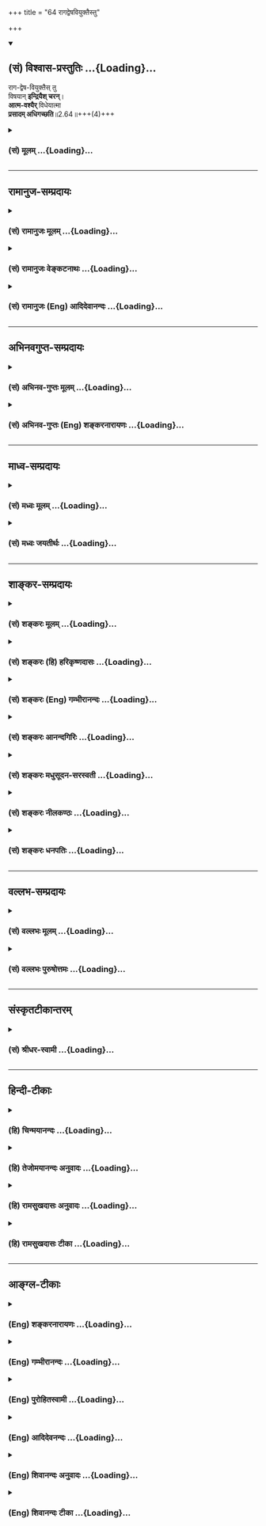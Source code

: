 +++
title = "64 रागद्वेषवियुक्तैस्तु"

+++
<div class="js_include" newlevelforh1="2" title="(सं) विश्वास-प्रस्तुतिः" unfilled url="/mahAbhAratam/vyAsaH/shlokashaH/06-bhIShma-parva/03-bhagavad-gItA-parva/saMskRtam/vishvAsa-prastutiH/02_sAnkhya-yogaH_sarva-/64_rAgadveShaviyukta.md">
<details open><summary><h2>(सं) विश्वास-प्रस्तुतिः ...{Loading}...</h2></summary>

राग-द्वेष-वियुक्तैस् तु  
विषयान् **इन्द्रियैश् चरन्**।  
**आत्म-वश्यैर्** विधेयात्मा  
**प्रसादम् अधिगच्छति**॥2.64॥+++(4)+++
</details>
</div>
<div class="js_include collapsed" newlevelforh1="3" title="(सं) मूलम्" unfilled url="/mahAbhAratam/vyAsaH/shlokashaH/06-bhIShma-parva/03-bhagavad-gItA-parva/saMskRtam/mUlam/02_sAnkhya-yogaH_sarva-/64_rAgadveShaviyukta.md">
<details><summary><h3>(सं) मूलम् ...{Loading}...</h3></summary>

रागद्वेषवियुक्तैस्तु विषयानिन्द्रियैश्चरन्।  
आत्मवश्यैर्विधेयात्मा प्रसादमधिगच्छति।।2.64।।
</details>
</div>


_________________
## रामानुज-सम्प्रदायः
<div class="js_include collapsed" newlevelforh1="3" title="(सं) रामानुजः मूलम्" unfilled url="/mahAbhAratam/vyAsaH/shlokashaH/06-bhIShma-parva/03-bhagavad-gItA-parva/saMskRtam/rAmAnujaH/mUlam/02_sAnkhya-yogaH_sarva-/64_rAgadveShaviyukta.md">
<details><summary><h3>(सं) रामानुजः मूलम् ...{Loading}...</h3></summary>

।।2.64।। उक्तेन प्रकारेण मयि सर्वेश्वरे चेतसः शुभाश्रयभूते न्यस्तमना
निर्दग्धाशेषकल्मषतया **रागद्वेषवियुक्तैः आत्मवश्यैः इन्द्रियैः विषयान्
चरन्** विषयान् तिरस्कृत्य वर्तमानो **विधेयात्मा** विधेयमनाः
**प्रसादम् अधिगच्छति।** निर्मलान्तःकरणो भवति इत्यर्थः।  

</details>
</div>
<div class="js_include collapsed" newlevelforh1="3" title="(सं) रामानुजः वेङ्कटनाथः" unfilled url="/mahAbhAratam/vyAsaH/shlokashaH/06-bhIShma-parva/03-bhagavad-gItA-parva/saMskRtam/rAmAnujaH/venkaTanAthaH/02_sAnkhya-yogaH_sarva-/64_rAgadveShaviyukta.md">
<details><summary><h3>(सं) रामानुजः वेङ्कटनाथः ...{Loading}...</h3></summary>


।।2.64।। अथ तानि सर्वाणीत्युक्तार्थकरणेऽन्योन्याश्रयपरिहारप्रकारः
प्रयोजनभूतसंसारनिवृत्तिश्च श्लोकद्वयेन प्रपञ्च्यते रागद्वेषेति।
रागद्वेषवियोगो हि कुतः इत्यत्र पूर्वोक्त एव हेतुरित्यभिप्रायेणाह
उक्तेनेति। रागद्वेषवियोगोऽत्र इन्द्रियाणामात्मवश्यताहेतुः
विषायंश्चरन्नित्यनेन विषयभोगभ्रमव्युदासाय आत्मवश्यत्वफलितमाह
विषयांस्तिरस्कृत्य वर्तमान इति। चरतिरत्र गत्यर्थः आक्रमणरूप गतिपरः
भक्षणार्थो वा संहारपर इत्युभयथाऽपि तत्तिरस्कारार्थत्वमत्र विवक्षितम्।
तिरस्कारोऽत्रानादरः तथाच नैघण्टुकाः अनादरः परिभवः परीभावस्तिरस्क्रिया
अमरः1।7।22 इति। बाह्येन्द्रियतद्विषयविजयो हि मनोविजयार्थ इत्यभिप्रायेणाह
विधेयमना इति। विधेयात्मेति मनसः प्रसक्तत्वात्प्रसन्नचेतसः इति
वक्ष्यमाणत्वाच्च। प्रसादोऽत्र मनोनैर्मल्यमित्याह निर्मलेति।  
  

</details>
</div>
<div class="js_include collapsed" newlevelforh1="3" title="(सं) रामानुजः (Eng) आदिदेवानन्दः" unfilled url="/mahAbhAratam/vyAsaH/shlokashaH/06-bhIShma-parva/03-bhagavad-gItA-parva/saMskRtam/rAmAnujaH/english/AdidevAnandaH/02_sAnkhya-yogaH_sarva-/64_rAgadveShaviyukta.md">
<details><summary><h3>(सं) रामानुजः (Eng) आदिदेवानन्दः ...{Loading}...</h3></summary>

2.64 Having focussed, in the way already described, the mind on Me - the Lord of all and the auspicious object of meditation, he who goes through, i.e., considers with contempt the sense-objects, with senses under control and free from hate and attraction by reason of all impurities of mind being burnt out - such a person has a disciplined self, i.e., disciplined mind. He attains serenity. The meaning is that his mind will be free of impurities.

</details>
</div>


_________________
## अभिनवगुप्त-सम्प्रदायः
<div class="js_include collapsed" newlevelforh1="3" title="(सं) अभिनव-गुप्तः मूलम्" unfilled url="/mahAbhAratam/vyAsaH/shlokashaH/06-bhIShma-parva/03-bhagavad-gItA-parva/saMskRtam/abhinava-guptaH/mUlam/02_sAnkhya-yogaH_sarva-/64_rAgadveShaviyukta.md">
<details><summary><h3>(सं) अभिनव-गुप्तः मूलम् ...{Loading}...</h3></summary>

।।2.66 2.70।। रागद्वेषेत्यादि प्रतिष्ठितेत्यन्तम्। यस्तु मनसो नियामकः स
विषयान् सेवमानोऽपि न क्रोधादिकल्लोलैरभिभूयते इति स एव स्थितप्रज्ञो
योगीति तात्पर्यम्।  

</details>
</div>
<div class="js_include collapsed" newlevelforh1="3" title="(सं) अभिनव-गुप्तः (Eng) शङ्करनारायणः" unfilled url="/mahAbhAratam/vyAsaH/shlokashaH/06-bhIShma-parva/03-bhagavad-gItA-parva/saMskRtam/abhinava-guptaH/english/shankaranArAyaNaH/02_sAnkhya-yogaH_sarva-/64_rAgadveShaviyukta.md">
<details><summary><h3>(सं) अभिनव-गुप्तः (Eng) शङ्करनारायणः ...{Loading}...</h3></summary>

2.64 See Comment under 2.68

</details>
</div>


_________________
## माध्व-सम्प्रदायः
<div class="js_include collapsed" newlevelforh1="3" title="(सं) मध्वः मूलम्" unfilled url="/mahAbhAratam/vyAsaH/shlokashaH/06-bhIShma-parva/03-bhagavad-gItA-parva/saMskRtam/madhvaH/mUlam/02_sAnkhya-yogaH_sarva-/64_rAgadveShaviyukta.md">
<details><summary><h3>(सं) मध्वः मूलम् ...{Loading}...</h3></summary>

।।2.64।। इन्द्रियजयफलमाहोत्तराभ्यां श्लोकाभ्याम् विषयाननुभवन्नपि विधेय
आत्मा यस्य सः जितात्मेत्यर्थः। प्रसादं मनःप्रसादम्।  

</details>
</div>
<div class="js_include collapsed" newlevelforh1="3" title="(सं) मध्वः जयतीर्थः" unfilled url="/mahAbhAratam/vyAsaH/shlokashaH/06-bhIShma-parva/03-bhagavad-gItA-parva/saMskRtam/madhvaH/jayatIrthaH/02_sAnkhya-yogaH_sarva-/64_rAgadveShaviyukta.md">
<details><summary><h3>(सं) मध्वः जयतीर्थः ...{Loading}...</h3></summary>

।।2.64।। रागद्वेषेति श्लोकद्वयस्य तात्पर्यमाह **इन्द्रिये**ति।
इन्द्रियजयश्च तत्फलं चेन्द्रियजयफलं इन्द्रियजयस्य फलमिन्द्रियजयफलम्।
अस्त्वेवं रागद्वेषपरिहारः ततः किं इत्याकाङ्क्षायां
रागद्वेषपरिहारस्येन्द्रियजयाख्यं फलमाह इन्द्रियजयेन किं भवतिवशे हि
यस्येन्द्रियाणि 2।61 इति ज्ञानं भवती त्युक्तमिति चेत् सत्यम् तत्किं
साक्षादिन्द्रियजयफलं उत व्यवहितं इत्याकाङ्क्षायां इन्द्रियजयस्य फलं
ज्ञानं यथा भवति तथाऽऽहेत्यर्थः। रागद्वेषपरिहारवद्विषयाचरणस्यापि
इन्द्रियजयसाधनत्वमुच्यत  
  
इत्यन्यथाप्रतीतिनिरासायाह **विषयानि**ति। निराहारत्वमिन्द्रियजये कारणं
तच्चाशक्यमतः कथमिन्द्रियजयः इत्याशङ्क्य देहधारणामात्रोपयुक्तविषयानुभवो न
दोषायेति तदभ्युपगममात्रमनेन क्रियत इति भावः। इन्द्रियजयवाचकं पदमत्र न
श्रूयत इति अतस्तद्व्याचष्टे। **विधेय** इति। स विधेयात्मेति शेषः।
किमनेनापि इत्यत आह  **जितात्मे**ति। अनेन पादत्रयेण
रागद्वेषपरिहारस्येन्द्रियजयाख्यं फलमुक्तम्। यद्यप्यनुवादोऽयं प्रतीयते
तथाप्यप्राप्तत्वादन्यथा वाक्यवृत्तिः। तथाहि य उक्तविधया त्यक्तरागद्वेषः
स रागद्वेषवियुक्तैस्ताभ्यामप्रयुक्तैः केवलशरीरधारणार्थं विषयांश्चरति स
विधेयात्मा भवति तत एव बाह्येन्द्रियाण्यपि तस्य वश्यानि भवन्तीति। अत एव
क्रमेण वाक्यद्वयस्य पृथक् तात्पर्यं नोक्तम्।
द्वितीयाकाङ्क्षोत्तरत्वेनेन्द्रियजयस्य ज्ञानं व्यवहितफलमिति दर्शयितुं
साक्षात्फलमुक्तम्। विधेयात्मा प्रसादमधिगच्छतीति। तत्र प्रसादो
नामात्मधर्म इति प्रतीयते तन्निवृत्त्यर्थमाह **प्रसाद**मिति।
प्रसन्नचेतस इति वक्ष्यमाणत्वादिति भावः।  

</details>
</div>


_________________
## शाङ्कर-सम्प्रदायः
<div class="js_include collapsed" newlevelforh1="3" title="(सं) शङ्करः मूलम्" unfilled url="/mahAbhAratam/vyAsaH/shlokashaH/06-bhIShma-parva/03-bhagavad-gItA-parva/saMskRtam/shankaraH/mUlam/02_sAnkhya-yogaH_sarva-/64_rAgadveShaviyukta.md">
<details><summary><h3>(सं) शङ्करः मूलम् ...{Loading}...</h3></summary>

।।2.64।।  
  
**रागद्वेषवियुक्तैः** रागश्च द्वेषश्च रागद्वेषौ तत्पुरःसरा हि
इन्द्रियाणां प्रवृत्तिः स्वाभाविकी तत्र यो मुमुक्षुः भवति सः  
ताभ्यां वियुक्तैः श्रोत्रादिभिः **इन्द्रियैः विषयान्** अवर्जनीयान्
**चरन्** उपलभमानः **आत्मवश्यैः** आत्मनः वश्यानि वशीभूतानि
इन्द्रियाणि तैः आत्मवश्यैः **विधेयात्मा** इच्छातः विधेयः आत्मा
अन्तःकरणं यस्य सः अयं **प्रसादम् अधिगच्छति**। प्रसादः प्रसन्नता
स्वास्थ्यम्।।  
प्रसादे सति किं स्यात् इत्युच्यते  
  

</details>
</div>
<div class="js_include collapsed" newlevelforh1="3" title="(सं) शङ्करः (हि) हरिकृष्णदासः" unfilled url="/mahAbhAratam/vyAsaH/shlokashaH/06-bhIShma-parva/03-bhagavad-gItA-parva/saMskRtam/shankaraH/hindI/harikRShNadAsaH/02_sAnkhya-yogaH_sarva-/64_rAgadveShaviyukta.md">
<details><summary><h3>(सं) शङ्करः (हि) हरिकृष्णदासः ...{Loading}...</h3></summary>

।।2.64।। विषयोंके चिन्तनको सब अनर्थोंका मूल बतलाया गया। अब यह मोक्षका
साधन बतलाया जाता है  
  
आसक्ति और द्वेषको रागद्वेष कहते हैं इन दोनोंको लेकर ही इन्द्रियोंकी
स्वाभाविक प्रवृत्ति हुआ करती है। परंतु जो मुमुक्षु होता है वह स्वाधीन
अन्तःकरणवाला अर्थात् जिसका अन्तःकरण इच्छानुसार वशमें है ऐसा पुरुष
रोगद्वेषसे रहित और अपने वशमें की हुई श्रोत्रादि इन्द्रियोंद्वारा
अनिवार्य विषयोंको ग्रहण करता हुआ प्रसादको प्राप्त होता है। प्रसन्नता और
स्वास्थ्यको प्रसाद कहते हैं।  

</details>
</div>
<div class="js_include collapsed" newlevelforh1="3" title="(सं) शङ्करः (Eng) गम्भीरानन्दः" unfilled url="/mahAbhAratam/vyAsaH/shlokashaH/06-bhIShma-parva/03-bhagavad-gItA-parva/saMskRtam/shankaraH/english/gambhIrAnandaH/02_sAnkhya-yogaH_sarva-/64_rAgadveShaviyukta.md">
<details><summary><h3>(सं) शङ्करः (Eng) गम्भीरानन्दः ...{Loading}...</h3></summary>

2.64 Certainly the functions of the organs are naturally preceded by
attraction and repulsion. This being so, caran, by perceiving; visayan,
objects, which are unavoidable; indriyaih, with the organs such as ears
etc.; raga-dvesa-viyuktaih, that are free from those attraction and
repulsion; and are atma-vasyaih, under his own control; vidheya-atma,
\[A.G. takes atma-vasyaih in the sense of '(with the organs) under the
control of the mind'. He then argues that it the mind be not under
control, there can be no real control, over the organs. Hence the text
uses the second expression, 'vidheyatma, whose mind can be subdued at
will'. Here atma is used in the sense of the mind, according to the
Commentator himself.\] the self-controlled man, whose mind can be
subdued at will, a seeker after Liberation; adhigacchati, attains;
prasadam, serenity, self-poise. What happens when there is serenity;
This is being answered:

</details>
</div>
<div class="js_include collapsed" newlevelforh1="3" title="(सं) शङ्करः आनन्दगिरिः" unfilled url="/mahAbhAratam/vyAsaH/shlokashaH/06-bhIShma-parva/03-bhagavad-gItA-parva/saMskRtam/shankaraH/AnandagiriH/02_sAnkhya-yogaH_sarva-/64_rAgadveShaviyukta.md">
<details><summary><h3>(सं) शङ्करः आनन्दगिरिः ...{Loading}...</h3></summary>

।।2.64।। विषयाणां स्मरणमपि चेदनर्थकारणं सुतरां तर्हि भोगस्तेन जीवनार्थं
भुञ्जानो विषयाननर्थं कथं न प्रतिपद्यत इत्याशङ्क्य
वृत्तानुवादपूर्वकमुत्तरश्लोकतात्पर्यमाह **सर्वानर्थस्येति।**
अनर्थमूलकथनानन्तर्यमथशब्दार्थः। परिहर्तव्ये निर्णीते
तत्परिहारोपायजिज्ञासां दर्शयति **इदानीमिति।** रागद्वेषपूर्विका
प्रवृत्तिरित्यत्रानुभवदर्शनार्थो हिशब्दः। शास्त्रीयप्रवृत्तिव्यासेधार्थं
स्वाभाविकीत्युक्तं तत्रेत्यधिकृतानधिकृत्य प्रयोगः। अवर्जनीयानशनपानादीन्
देहस्थितिहेतूनिति यावत्। इन्द्रियाणां विषयेषु
प्रवृत्तिश्चेन्नियमानुपपत्त्या वर्जनीयेष्वपि सा स्यादित्याशङ्क्याह
**आत्मेति।** अन्तःकरणाधीनत्वेऽपीन्द्रियाणां तदनियमात्तेषामपि
नियमानुपपत्तिरित्याशङ्क्याह **विधेयात्मेति।  
**

</details>
</div>
<div class="js_include collapsed" newlevelforh1="3" title="(सं) शङ्करः मधुसूदन-सरस्वती" unfilled url="/mahAbhAratam/vyAsaH/shlokashaH/06-bhIShma-parva/03-bhagavad-gItA-parva/saMskRtam/shankaraH/madhusUdana-sarasvatI/02_sAnkhya-yogaH_sarva-/64_rAgadveShaviyukta.md">
<details><summary><h3>(सं) शङ्करः मधुसूदन-सरस्वती ...{Loading}...</h3></summary>

।।2.64।। मनसि निगृहीते तु बाह्येन्द्रियनिग्रहाभावेऽपि न दोष इति वदन् किं
व्रजेतेत्यस्योत्तरमाहाष्टभिः योऽसमाहितचेताः स बाह्येन्द्रियाणि
निगृह्यापि रागद्वेषदुष्टेन मनसा विषयांश्चिन्तयन्पुरुषार्थाद्भ्रष्टो
भवति। विधेयात्मा तु। तुशब्दः  
  
पूर्वस्माद्व्यतिरेकार्थः। वशीकृतान्तःकरणस्तु आत्मवश्यैर्मनोधीनैः
स्वाधीनैरिति वा रागद्वेषाभ्यां वियुक्तैर्विरहितैरिन्द्रियैः  
  
श्रोत्रादिभिर्विषयाञ्शब्दादीननिषिद्धांश्चरन्नुपलभमानः प्रसादं प्रसन्नतां
चित्तस्य स्वच्छतां परमात्मसाक्षात्कारयोग्यतामधिगच्छति।
रागद्वेषप्रयुक्तानीन्द्रियाणि दोषहेतुतां प्रतिपद्यन्ते। मनसि स्ववशे तु न
रागद्वेषौ। तयोरभावे च न तदधीनेन्द्रियप्रवृत्तिः।  
  
अवर्जनीयतया तु विषयोपलम्भो न दोषमावहंतीति न शुद्धिव्याघात इति भावः। एतेन
विषयाणां स्मरणमपि चेदनर्थकारणं सुतरां तर्हि भोगस्तेन जीवनार्थं
विषयान्भुञ्जानः कथमनर्थं न प्रतिपद्येतेति शङ्का निरस्ता।
स्वाधीनैरिन्द्रियैर्विषयान्प्राप्नोतीति च किं व्रजेतेति
प्रश्नस्योत्तरमुक्तं भवति।  

</details>
</div>
<div class="js_include collapsed" newlevelforh1="3" title="(सं) शङ्करः नीलकण्ठः" unfilled url="/mahAbhAratam/vyAsaH/shlokashaH/06-bhIShma-parva/03-bhagavad-gItA-parva/saMskRtam/shankaraH/nIlakaNThaH/02_sAnkhya-yogaH_sarva-/64_rAgadveShaviyukta.md">
<details><summary><h3>(सं) शङ्करः नीलकण्ठः ...{Loading}...</h3></summary>

।।2.64।। ननु विषयानध्यायतोऽपि योगिनो व्युत्थाने
प्रमाणस्वाभाव्यादिन्द्रियाणां विषयेषु सङ्गो दुष्परिहरस्ततश्चोक्तरीत्या
तस्यापि नाशप्रसक्तिरित्याशङ्क्याह **रागद्वेषेति।** विधेयात्मा
किंकरीकृतमनास्तु  
  
आत्मवश्यैर्मनोधीनैरिन्द्रियैः स्वामिनश्चित्तस्य किंकरीकृतस्य
कामक्रोधहीनत्वात्स्वयमपि रागद्वेषवियुक्तैः विषयान्पथि
पतिततृणादीनीवानास्थया चरन्पश्यन्नपि पुमान् तत्र कामाद्यनुदयात्प्रसादं
संकल्पविकल्पपङ्कलेपप्रक्षालनेन मनसः स्वाच्छ्यमधिगच्छति। मनसः
स्वाच्छ्यमेव प्रत्यगात्मनः स्वाच्छ्यं तस्य तद्गुणसारत्वात्। अजितमनस्कमिव
जितमनस्कं विषयसङ्गो न बाधतेऽतो मनोजयोऽवश्यं कर्तव्य इत्यर्थः।  

</details>
</div>
<div class="js_include collapsed" newlevelforh1="3" title="(सं) शङ्करः धनपतिः" unfilled url="/mahAbhAratam/vyAsaH/shlokashaH/06-bhIShma-parva/03-bhagavad-gItA-parva/saMskRtam/shankaraH/dhanapatiH/02_sAnkhya-yogaH_sarva-/64_rAgadveShaviyukta.md">
<details><summary><h3>(सं) शङ्करः धनपतिः ...{Loading}...</h3></summary>

।।2.64।। एवं विषयचिन्तनस्यानर्थोपायत्वमुक्त्वा अथेदानीं विषयध्यानरहितस्य
स्वाधीनस्य चेतसः परमपुरुषार्थोपायत्वं वदन्किं व्रजेतेत्यस्योत्तरमाह
**रागेति।** विधेयात्मा स्वाधीनचित्तोऽत एवात्मवश्यैः स्वाधीनैरतएव
रागद्वेषाभ्यां स्वाभाविकेन्द्रिय प्रवृत्तिहेतुरुपाभ्यां
वियुक्तैरिन्द्रियैः विषयान्जीवनहेतून्भोजनाच्छादनादींश्चरन्नुपलभमानः
प्रसन्नतां स्वास्थ्यं प्राप्नोति।  

</details>
</div>


_________________
## वल्लभ-सम्प्रदायः
<div class="js_include collapsed" newlevelforh1="3" title="(सं) वल्लभः मूलम्" unfilled url="/mahAbhAratam/vyAsaH/shlokashaH/06-bhIShma-parva/03-bhagavad-gItA-parva/saMskRtam/vallabhaH/mUlam/02_sAnkhya-yogaH_sarva-/64_rAgadveShaviyukta.md">
<details><summary><h3>(सं) वल्लभः मूलम् ...{Loading}...</h3></summary>

।।2.64 2.65।। नन्विन्द्रियाणां विषयाभिमुखस्वभावानां
निरोधस्याशक्यत्वाद्दोषो दुष्परिहर इति कथं प्रज्ञायाः प्रतिष्ठितत्वं
इत्याशङ्क्याह द्वाभ्याम् रागेति। यो वश्यात्मा स्वेन्द्रियै
रागद्वेषवियुक्तैर्विषयानुपभुञ्जानोऽपि प्रसादं प्रशान्तिमधिगच्छति तस्य
प्रसन्नचेतसः प्रज्ञा प्रतिष्ठिताऽवसेया।  

</details>
</div>
<div class="js_include collapsed" newlevelforh1="3" title="(सं) वल्लभः पुरुषोत्तमः" unfilled url="/mahAbhAratam/vyAsaH/shlokashaH/06-bhIShma-parva/03-bhagavad-gItA-parva/saMskRtam/vallabhaH/puruShottamaH/02_sAnkhya-yogaH_sarva-/64_rAgadveShaviyukta.md">
<details><summary><h3>(सं) वल्लभः पुरुषोत्तमः ...{Loading}...</h3></summary>

  
  
।।2.64।। समाधिस्थस्योत्तरमाह रागद्वेषवियुक्तैरिति। तुशब्दः पूर्वनिरूपणं
व्यावर्त्तयति। विधेयात्मा विधेयो वशवर्त्ती आत्मा भगवान् यस्य तादृशो
रागद्वेषादियुक्तैरात्मवश्यैः स्ववशैर्भगवद्वश्यैवां इन्द्रियैः विषयान्
भोगान् भगवदिच्छया प्राप्तान् उपयोगं कुर्वन् प्रसादं
भगवत्प्रसादमधिगच्छति। अत्रायं भावः भगवदिच्छया रसज्ञानार्थं
स्वस्वरूपरसदानेच्छया प्राप्तान् भोगान्
आत्मवश्यैर्भगवद्रसाभिलाषिभिस्तद्रसदानार्थे तद्दत्तान् ज्ञात्वा यावत्
कार्यसिद्धिं भुञ्जतो भगवान् प्रसादं करोति। अत एव श्रीभागवते
11।14।18बाध्यमानोऽपि इत्यारभ्यविषयैर्नाभिभूयते इत्यन्तेन तथैवोक्तम्।  
  
  
  

</details>
</div>


_________________
## संस्कृतटीकान्तरम्
<div class="js_include collapsed" newlevelforh1="3" title="(सं) श्रीधर-स्वामी" unfilled url="/mahAbhAratam/vyAsaH/shlokashaH/06-bhIShma-parva/03-bhagavad-gItA-parva/saMskRtam/shrIdhara-svAmI/02_sAnkhya-yogaH_sarva-/64_rAgadveShaviyukta.md">
<details><summary><h3>(सं) श्रीधर-स्वामी ...{Loading}...</h3></summary>

।।2.64।। नन्विन्द्रियाणां विषयप्रवणस्वभावानां विरोद्धुमशक्यत्वादयं दोषो
दुष्परिहर इति स्थितप्रज्ञत्वं कथं स्यादित्याशङ्क्याह **रागेति**
द्वाभ्याम्। रागद्वेषरहितैर्विगतदर्पैरिन्द्रियैर्विषयांश्चरन्भुञ्जानोऽपि
प्रसादं शान्तिं प्राप्नोति। रागद्वेषराहित्यमेवाह आत्मनो मनसो
वश्यैर्विधेयो वशवर्ती आत्मा मनो यस्येति। अनेनैव कथं व्रजेत
भुञ्जीतेत्यस्य चतुर्थप्रश्नस्य
स्वाधीनैरिन्द्रियैर्विषयानधिगच्छतीत्युत्तरमुक्तं भवति।  

</details>
</div>


_________________
## हिन्दी-टीकाः
<div class="js_include collapsed" newlevelforh1="3" title="(हि) चिन्मयानन्दः" unfilled url="/mahAbhAratam/vyAsaH/shlokashaH/06-bhIShma-parva/03-bhagavad-gItA-parva/hindI/chinmayAnandaH/02_sAnkhya-yogaH_sarva-/64_rAgadveShaviyukta.md">
<details><summary><h3>(हि) चिन्मयानन्दः ...{Loading}...</h3></summary>

।।2.64।। जो पुरुष आत्मसंयम से युक्त होकर जीवन में अनेक विषयों को ग्रहण
करता है परन्तु न किसी से राग रखता है और न द्वेष वह शांति और प्रसन्नता ही
प्राप्त करता है। विषयों से दूर भागने से किसी को शांति नहीं मिलती क्योंकि
अन्तकरण की अशान्ति बाह्य विषयों के होने या न होने पर निर्भर नहीं करती
उसका प्रमुख कारण प्रिय वस्तु को पाने की लालसा अथवा अप्रिय को त्यागने की
इच्छा है।  
किन्तु पूर्ण आत्मनियन्त्रक ज्ञानी पुरुष अशान्ति के इन कारणों से सर्वथा
मुक्त हुआ विचरण करता है। जैसे हम जहाँ कहीं भी जायें प्रकाश की स्थिति के
अनुसार हमारी छाया हमारे आसपास बनी रहती है परन्तु वह छाया स्वयं किसी
प्रकार हमें न राग के द्वारा बाँध सकती है और न द्वेष के कारण नष्ट ही कर
सकती है बाह्य विषय जगत् केवल उस व्यक्ति को कष्ट पहुँचाता है जो स्वयं उन
विषयों को ऐसी शक्ति प्रदान करता है कि वे उसको ही चूरचूर कर दें  
यदि कोई पागल व्यक्ति हाथ में चाबुक लेकर अपने ही शरीर पर मारता हुआ पीड़ा
से रोये तो उसके दुखों का अन्त तभी होगा जब वह चाबुक को छोड़ देगा अथवा यदि
चाबुक को हाथ में रखे तब भी उसे अपने शरीर पर ही न घुमाये इसी प्रकार मन ही
विषयों में सुन्दरता आदि का आरोप कर उनको पाने के लिये परिश्रम करता है और
स्वयं ही दुखी होता है। उपदेश की दृष्टि से यहाँ कहा गया है कि आत्मसंयमी
पुरुष राग और द्वेष न रखकर विषयों को अपनी ओर से शक्ति नहीं देता कि वे उसे
ही पीड़ित करें।  
आत्मसंयम तथा रागद्वेष का अभाव इन दो गुणों के होने पर विषयों के आकर्षण से
उत्पन्न होने वाले मन के विक्षेप स्वत कम होने लगते हैं। मन की विक्षेपरहित
स्थिति को ही शान्ति अथवा प्रसाद कहते हैं।  
  
पूजन विधि के अन्त में प्रसाद वितरण की क्रिया इस सिद्धान्त की ही द्योतक
है। पूजन अथवा यज्ञ करते समय मनुष्य को संयमित रहकर ईश्वर का ध्यान करना
चाहिये जिसके फलस्वरूप वह मन में अपूर्व शान्ति का अनुभव करता है। वास्तव
में इसको ही ईश्वर प्रसाद कहा जाता है। वेदान्ती चित्तशुद्धि को प्रसाद
समझते हैं। रागद्वेष के अभाव में विक्षेपों का अभाव स्वाभाविक है और यही है
चित्तशुद्धि।  
प्रसाद को प्राप्त करने पर क्या होगा सुनो  

</details>
</div>
<div class="js_include collapsed" newlevelforh1="3" title="(हि) तेजोमयानन्दः अनुवादः" unfilled url="/mahAbhAratam/vyAsaH/shlokashaH/06-bhIShma-parva/03-bhagavad-gItA-parva/hindI/tejomayAnandaH/anuvAdaH/02_sAnkhya-yogaH_sarva-/64_rAgadveShaviyukta.md">
<details><summary><h3>(हि) तेजोमयानन्दः अनुवादः ...{Loading}...</h3></summary>

।।2.64।। आत्मसंयमी (विधेयात्मा) पुरुष रागद्वेष से रहित अपने वश में की
हुई (आत्मवश्यै) इन्द्रियों द्वारा विषयों को भोगता हुआ प्रसन्नता
(प्रस्ेााद) प्राप्त करता है।।  
  

</details>
</div>
<div class="js_include collapsed" newlevelforh1="3" title="(हि) रामसुखदासः अनुवादः" unfilled url="/mahAbhAratam/vyAsaH/shlokashaH/06-bhIShma-parva/03-bhagavad-gItA-parva/hindI/rAmasukhadAsaH/anuvAdaH/02_sAnkhya-yogaH_sarva-/64_rAgadveShaviyukta.md">
<details><summary><h3>(हि) रामसुखदासः अनुवादः ...{Loading}...</h3></summary>

।।2.64 -- 2.65।। वशीभूत अन्तःकरणवाला कर्मयोगी साधक रागद्वेषसे रहित अपने
वशमें की हुई इन्द्रियोंके द्वारा विषयोंका सेवन करता हुआ अन्तःकरणकी
निर्मलता को प्राप्त हो जाता है। निर्मलता प्राप्त होनेपर साधकके सम्पूर्ण
दुःखोंका नाश हो जाता है और ऐसे शुद्ध चित्तवाले साधककी बुद्धि निःसन्देह
बहुत जल्दी परमात्मामें स्थिर हो जाती है।

</details>
</div>
<div class="js_include collapsed" newlevelforh1="3" title="(हि) रामसुखदासः टीका" unfilled url="/mahAbhAratam/vyAsaH/shlokashaH/06-bhIShma-parva/03-bhagavad-gItA-parva/hindI/rAmasukhadAsaH/TIkA/02_sAnkhya-yogaH_sarva-/64_rAgadveShaviyukta.md">
<details><summary><h3>(हि) रामसुखदासः टीका ...{Loading}...</h3></summary>

2.64।।***व्याख्या--*****'तु'--**पूर्वश्लोकमें भगवान्ने कहा कि आसक्ति
रहते हुए विषयोंका चिन्तन करनेमात्रसे पतन हो जाता है और यहाँ कहते हैं कि
आसक्ति न रहनेपर विषयोंका सेवन करनेसे उत्थान हो जाता है। वहाँ तो बुद्धिका
नाश बताया और यहाँ बुद्धिका परमात्मामें स्थित होना बताया। इस प्रकार पहले
कहे गये विषयससे यहाँके विषयका अन्तर बतानेके लिये यहाँ **'तु'**पद आया
है।  
**'विधेयात्मा'--**साधकका अन्तःकरण अपने वशमें रहना चाहिये। अन्तःकरणको
वशीभूत किये बिना कर्मयोगकी सिद्धि नहीं होती, प्रत्युत कर्म करते हुए
विषयोंमें राग होनेकी और पतन होनेकी सम्भावना रहती है। वास्तवमें देखा जाय
तो अन्तःकरणको अपने वशमें रखना हरेक साधकके लिये आवश्यक है। कर्मयोगीके
लिये तो इसकी विशेष आवश्यकता है।  
**'आत्मवश्यैः रागद्वेषवियुक्तैः
इन्द्रियैः'--**जैसे**'विधेयात्मा'**पद अन्तःकरणको वशमें करनेके अर्थमें
आया है, ऐसे ही**'आत्मवश्यैः'**पद इन्द्रियोंको वशमें करनेके अर्थमें आया
है। तात्पर्य है कि व्यवहार करते समय इन्द्रियाँ अपने वशीभूत होनी चाहिये
और इन्द्रियाँ वशीभूत होनेके लिये इन्द्रियोंका राग-द्वेष रहित होना जरूरी
है। अतः इन्द्रियोंसे किसी विषयका ग्रहण रागपूर्वक न हो और किसी विषयका
त्याग द्वेषपूर्वक न हो। कारण कि विषयोंके ग्रहण और त्यागका इतना महत्त्व
नहीं है, जितना महत्त्व इन्द्रियोंमें राग और द्वेष न होने देनेका है।
इसीलिये तीसरे अध्यायके चौंतीसवें श्लोकमें भगवान्ने साधकके लिये सावधानी
बतायी है कि 'प्रत्येक इन्द्रियके विषयमें राग और द्वेष रहते हैं। साधक
इनके वशीभूत न हो; क्योंकि ये दोनों ही साधकके शत्रु हैं। ' पाँचवें
अध्यायके तीसरे श्लोकमें भगवान्ने कहा है कि 'जो साधक राग-द्वेषादि
द्वन्द्वोंसे रहित हो जाता है, वह सुखपूर्वक मुक्त हो जाता है। '  
**'विषयान् चरन्'--**जिसका अन्तःकरण अपने वशमें है और जिसकी इन्द्रियाँ
राग-द्वेषसे रहित तथा अपने वशमें की  
हुई है, ऐसा साधक इन्द्रियोंसे विषयोंका सेवन अर्थात् सब प्रकारका व्यवहार
तो करता है, पर विषयोंका भोग नहीं करता। भोगबुद्धिसे किया हुआ विषय-सेवन ही
पतनका कारण होता है। इस भोगबुद्धिका निषेध करनेके लिये ही यहाँ
**'विधेयात्मा','आत्मवश्यैः'**आदि पद आये हैं।  
  
**'प्रसादमधिगच्छति'--**राग-द्वेषरहित होकर विषयों-का सेवन करनेसे साधक
अन्तःकरणकी प्रसन्नता-(स्वच्छता-) को प्राप्त होता है। यह प्रसन्नता मानसिक
तप है (गीता 17। 16), जो शारीरिक और वाचिक तपसे ऊँचा है। अतः साधकको न तो
रागपूर्वक विषयोंका सेवन करना चाहिये और न द्वेषपूर्वक विषयोंका त्याग करना
चाहिये; क्योंकि राग और द्वेष--इन दोनोंसे ही संसारके साथ सम्बन्ध जुड़ता
है।  
राग-द्वेषसे रहित इन्द्रियोंसे विषयोंका सेवन करनेसे जो प्रसन्नता होती है,
उसका अगर सङ्ग न किया जाय, भोग न किया जाय, तो वह प्रसन्नता परमात्माकी
प्राप्ति करा देती है।  
**'प्रसादे सर्वदुःखानां हानिरस्योपजायते'--**चित्तकी प्रसन्नता
(स्वच्छता) प्राप्त होनेपर सम्पूर्ण दुःखोंका नाश हो जाता है अर्थात् कोई
भी दुःख नहीं रहता। कारण कि राग होनेसे ही चित्तमें खिन्नता होती है।
खिन्नता होते ही कामना पैदा हो जाती है और कामनासे ही सब दुःख पैदा होते
हैं। परन्तु जब राग मिट जाता है, तब चित्तमें प्रसन्नता होती है। उस
प्रसन्नतासे सम्पूर्ण दुःख मिट जाते हैं।  
जितने भी दुःख हैं, वे सब-के-सब प्रकृति और प्रकृतिके कार्य शरीर-संसारके
सम्बन्धसे ही होते हैं और शरीर-संसारसे सम्बन्ध होता है सुखकी लिप्सासे।
सुखकी लिप्सा होती है खिन्नतासे। परन्तु जब प्रसन्नता होती है, तब खिन्नता
मिट जाती है। खिन्नता मिटनेपर सुखकी लिप्सा नहीं रहती। सुखकी लिप्सा न
रहनेसे शरीर-संसारके साथ सम्बन्ध नहीं रहता और सम्बन्ध न रहनेसे सम्पूर्ण
दुःखोंका अभाव हो जाता है--**'सर्वदुःखानां हानिः। '**तात्पर्य है कि
प्रसन्नतासे दो बातें होती हैं--संसारसे सम्बन्ध-विच्छेद और परमात्मामें
बुद्धिकी स्थिरता। यही बात भगवान्ने पहले तिरपनवें श्लोकमें निश्चला और
अचला पदोंसे कही है कि उसकी बुद्धि संसारमें निश्चल और परमात्मामें अचल हो
जाती है।  
यहाँ **'सर्वदुःखानां हानिः'**का तात्पर्य यह नहीं है कि उसके सामने
दुःखदायी परिस्थिति आयेगी ही नहीं, प्रत्युत इसका तात्पर्य यह है कि
कर्मोंके अनुसार उसके सामने दुःखदायी घटना, परिस्थिति आ सकती है; परन्तु
उसके अन्तःकरणमें दुःख, सन्ताप, हलचल आदि विकृति नहीं हो सकती।  
**'प्रसन्नचेतसो ह्याशु बुद्धिः पर्यवतिष्ठते'--**प्रसन्न (स्वच्छ)
चित्तवालेकी बुद्धि बहुत जल्दी परमात्मानें स्थिर हो जाती है अर्थात् साधक
स्वयं परमात्मामें स्थिर हो जाता है, उसकी बुद्धिमें किञ्चिन्मात्र भी
सन्देह नहीं रहता।  


</details>
</div>


_________________
## आङ्ग्ल-टीकाः
<div class="js_include collapsed" newlevelforh1="3" title="(Eng) शङ्करनारायणः" unfilled url="/mahAbhAratam/vyAsaH/shlokashaH/06-bhIShma-parva/03-bhagavad-gItA-parva/english/shankaranArAyaNaH/02_sAnkhya-yogaH_sarva-/64_rAgadveShaviyukta.md">
<details><summary><h3>(Eng) शङ्करनारायणः ...{Loading}...</h3></summary>

2.64. On the contrary, one who moves about (consumes) the sense-objects by means of his senseorgans, that are freed from desire and hatred and are controlled in the Self-such one with a disciplined self (mind)
attains serenity \[of disposition\].

</details>
</div>
<div class="js_include collapsed" newlevelforh1="3" title="(Eng) गम्भीरानन्दः" unfilled url="/mahAbhAratam/vyAsaH/shlokashaH/06-bhIShma-parva/03-bhagavad-gItA-parva/english/gambhIrAnandaH/02_sAnkhya-yogaH_sarva-/64_rAgadveShaviyukta.md">
<details><summary><h3>(Eng) गम्भीरानन्दः ...{Loading}...</h3></summary>

2.64 But by perceiving objects with the organs that are free from attraction and repulsion, and are under his own control, the self-controlled man attains serenity.

</details>
</div>
<div class="js_include collapsed" newlevelforh1="3" title="(Eng) पुरोहितस्वामी" unfilled url="/mahAbhAratam/vyAsaH/shlokashaH/06-bhIShma-parva/03-bhagavad-gItA-parva/english/purohitasvAmI/02_sAnkhya-yogaH_sarva-/64_rAgadveShaviyukta.md">
<details><summary><h3>(Eng) पुरोहितस्वामी ...{Loading}...</h3></summary>

2.64 But the self-controlled soul, who moves amongst sense objects, free from either attachment or repulsion, he wins eternal Peace.

</details>
</div>
<div class="js_include collapsed" newlevelforh1="3" title="(Eng) आदिदेवनन्दः" unfilled url="/mahAbhAratam/vyAsaH/shlokashaH/06-bhIShma-parva/03-bhagavad-gItA-parva/english/AdidevanandaH/02_sAnkhya-yogaH_sarva-/64_rAgadveShaviyukta.md">
<details><summary><h3>(Eng) आदिदेवनन्दः ...{Loading}...</h3></summary>

2.64 But he who goes through the sense-objects with the senses free from love and hate, disciplined and controlled, attains serenity.

</details>
</div>
<div class="js_include collapsed" newlevelforh1="3" title="(Eng) शिवानन्दः अनुवादः" unfilled url="/mahAbhAratam/vyAsaH/shlokashaH/06-bhIShma-parva/03-bhagavad-gItA-parva/english/shivAnandaH/anuvAdaH/02_sAnkhya-yogaH_sarva-/64_rAgadveShaviyukta.md">
<details><summary><h3>(Eng) शिवानन्दः अनुवादः ...{Loading}...</h3></summary>

2.64 But the self-controlled man, moving among the objects with the senses under restraint and free from attraction and repulsion, attains to peace.

</details>
</div>
<div class="js_include collapsed" newlevelforh1="3" title="(Eng) शिवानन्दः टीका" unfilled url="/mahAbhAratam/vyAsaH/shlokashaH/06-bhIShma-parva/03-bhagavad-gItA-parva/english/shivAnandaH/TIkA/02_sAnkhya-yogaH_sarva-/64_rAgadveShaviyukta.md">
<details><summary><h3>(Eng) शिवानन्दः टीका ...{Loading}...</h3></summary>

2.64 रागद्वेषवियुक्तैः free from attraction and repulsion; तु but;
विषयान् objects; इन्द्रियैः with senses; चरन् moving (amongst);
आत्मवश्यैः selfrestrained; विधेयात्मा the selfcontrolled; प्रसादम् to peace; अधिगच्छति attains.Commentary The mind and the senses are naturally endowed with the two currents of attraction and repulsion.
Therefore; the mind and the senses like certain objects and dislike certain other objects. But the disciplined man moves among senseobjects with the mind and the senses free from attraction and repulsion and mastered by the Self; attains to the peace of the Eternal. The senses and the mind obey his will; as the disciplined self has a very strong will. The disciplined self takes only those objects which are ite necessary for the maintenance of the body without any love or hatred. He never takes those objects which are forbidden by the scriptures.In this verse Lord Krishna gives the answer to Arjunas fourth estion; How does a sage of steady wisdom move about (Cf.III.7.19;25XVIII.9).

</details>
</div>
